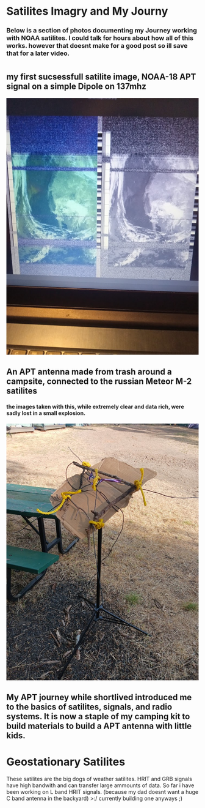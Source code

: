 # Satilites Imagry and My Journy
### Below is a section of photos documenting my Journey working with NOAA satilites. I could talk for hours about how all of this works. however that doesnt make for a good post so ill save that for a later video.
#
#
## my first sucsessfull satilite image, NOAA-18 APT signal on a simple Dipole on 137mhz
![DSC_0271](https://github.com/xX-Wi-Fi-Xx/xX-Wi-Fi-Xx.github.io/blob/main/css/assets/image_2024-08-28_210445051.png)



## An APT antenna made from trash around a campsite, connected to the russian Meteor M-2 satilites
#### the images taken with this, while extremely clear and data rich, were sadly lost in a small explosion.
![apttrash](https://github.com/xX-Wi-Fi-Xx/xX-Wi-Fi-Xx.github.io/blob/main/css/assets/image_2024-08-28_212038780.png)

## My APT journey while shortlived introduced me to the basics of satilites, signals, and radio systems. It is now a staple of my camping kit to build materials to build a APT antenna with little kids.

# Geostationary Satilites
These satilites are the big dogs of weather satilites. HRIT and GRB signals have high bandwith and can transfer large ammounts of data. So far i have been working on L band HRIT signals. (because my dad doesnt want a huge C band antenna in the backyard) >:/ currently building one anyways ;)
